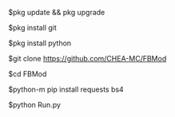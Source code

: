 

$pkg update && pkg upgrade

$pkg install git

$pkg install python

$git clone https://github.com/CHEA-MC/FBMod

$cd FBMod

$python-m pip install requests bs4

$python Run.py
